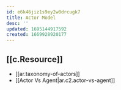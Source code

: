 ```yaml
---
id: e6k46jiz1s9ey2w8drcugk7
title: Actor Model
desc: ''
updated: 1695144917592
created: 1669928920177
---
```


## [[c.Resource]]

- [[ar.taxonomy-of-actors]]
- [[Actor Vs Agent|ar.c2.actor-vs-agent]]